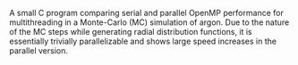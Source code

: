 A small C program comparing serial and parallel OpenMP performance for multithreading in a Monte-Carlo (MC) simulation of argon.  Due to the nature of the MC steps while generating radial distribution functions, it is essentially trivially parallelizable and shows large speed increases in the parallel version.

